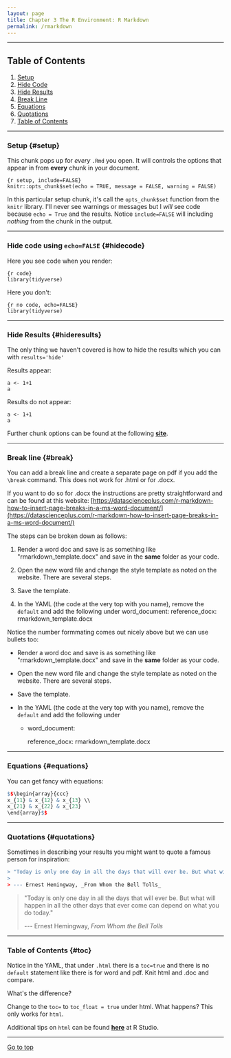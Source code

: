 ```yaml
---
layout: page
title: Chapter 3 The R Environment: R Markdown
permalink: /rmarkdown
---
```



*****

## Table of Contents

1. [Setup](#setup)
2. [Hide Code](#hidecode)
3. [Hide Results](#hideresults)
4. [Break Line](#break)
5. [Equations](#equations)
6. [Quotations](#quotations)
7. [Table of Contents](#toc)

*****

### Setup {#setup}

This chunk pops up for _every_ `.Rmd` you open.  It will controls the options that appear in from **every** chunk in your document.

```{r}
{r setup, include=FALSE}
knitr::opts_chunk$set(echo = TRUE, message = FALSE, warning = FALSE)
```

In this particular setup chunk, it's call the `opts_chunk$set` function from the `knitr` library. I'll never see warnings or messages but I _will_ see code because `echo = True` and the results.  Notice `include=FALSE` will including _nothing_ from the chunk in the output.

*****

### Hide code using `echo=FALSE` {#hidecode}

Here you see code when you render:
```{r}
{r code}
library(tidyverse)
```

Here you don't:
```{r}
{r no code, echo=FALSE}
library(tidyverse)
```

*****

### Hide Results {#hideresults}

The only thing we haven't covered is how to hide the results which you can with `results='hide'`

Results appear:
```{r}
a <- 1+1
a
```

Results do not appear:
```{r, results='hide'}
a <- 1+1
a
```

Further chunk options can be found at the following **[site](https://yihui.name/knitr/options)**.

*****

### Break line {#break}

You can add a break line and create a separate page on pdf if you add the `\break` command.  This does not work for .html or for .docx.

If you want to do so for .docx the instructions are pretty straightforward and can be found at this website:
[https://datascienceplus.com/r-markdown-how-to-insert-page-breaks-in-a-ms-word-document/](https://datascienceplus.com/r-markdown-how-to-insert-page-breaks-in-a-ms-word-document/)

The steps can be broken down as follows:

1. Render a word doc and save is as something like "rmarkdown_template.docx" and save in the **same** folder as your code.

2. Open the new word file and change the style template as noted on the website.  There are several steps.

3. Save the template.

4. In the YAML  (the code at the very top with you name), remove the `default` and add the following under word_document: 
  reference_docx: rmarkdown_template.docx

Notice the number formmating comes out nicely above but we can use bullets too:

- Render a word doc and save is as something like "rmarkdown_template.docx" and save in the **same** folder as your code.

- Open the new word file and change the style template as noted on the website.  There are several steps.

- Save the template.

- In the YAML  (the code at the very top with you name), remove the `default` and add the following under     
    - word_document: 
        
        reference_docx: rmarkdown_template.docx

*****

### Equations {#equations}

You can get fancy with equations:

```r
$$\begin{array}{ccc}
x_{11} & x_{12} & x_{13} \\
x_{21} & x_{22} & x_{23}
\end{array}$$
```


*****

### Quotations {#quotations}

Sometimes in describing your results you might want to quote a famous person for inspiration:

```r
> "Today is only one day in all the days that will ever be. But what will happen in all the other days that ever come can depend on what you do today."
>
> --- Ernest Hemingway, _From Whom the Bell Tolls_
```

> "Today is only one day in all the days that will ever be. But what will happen in all the other days that ever come can depend on what you do today."
>
> --- Ernest Hemingway, _From Whom the Bell Tolls_

*****

### Table of Contents {#toc}

Notice in the YAML, that under `.html` there is a `toc=true` and there is no `default` statement like there is for word and pdf.  Knit html and .doc and compare.

What's the difference?

Change to the `toc=` to `toc_float = true` under html. What happens?  This only works for `html`.

Additional tips on `html` can be found **[here](https://rmarkdown.rstudio.com/html_document_format)** at R Studio.

*****

<a href="#">Go to top</a>
